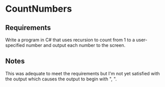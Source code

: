 # CountNumbers

## Requirements

Write a program in C# that uses recursion to count from 1 to a user-specified number and output each number to the screen.

## Notes
This was adequate to meet the requirements but I'm not yet satisfied with the output which causes the output to begin with ", ".
